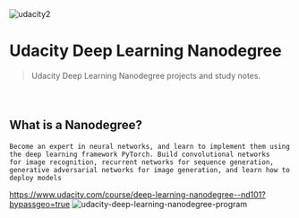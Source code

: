 ![udacity2](https://user-images.githubusercontent.com/20716798/49513726-14e3ba00-f879-11e8-862a-9c5d11ae8395.png)
　 　　　
# Udacity Deep Learning Nanodegree
> Udacity Deep Learning Nanodegree projects and study notes.


　 　　 　　　
　 　　　
## What is a Nanodegree?　

```
Become an expert in neural networks, and learn to implement them using the deep learning framework PyTorch. Build convolutional networks 
for image recognition, recurrent networks for sequence generation, generative adversarial networks for image generation, and learn how to 
deploy models
```

https://www.udacity.com/course/deep-learning-nanodegree--nd101?bypassgeo=true
![udacity-deep-learning-nanodegree-program](https://user-images.githubusercontent.com/20716798/49513895-91769880-f879-11e8-91cf-7858776b8dca.jpg)

